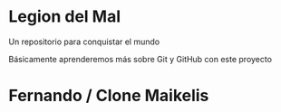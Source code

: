 # Legion del Mal
Un repositorio para conquistar el mundo

Básicamente aprenderemos más sobre Git y GitHub con este proyecto


# Fernando / Clone Maikelis 


 
